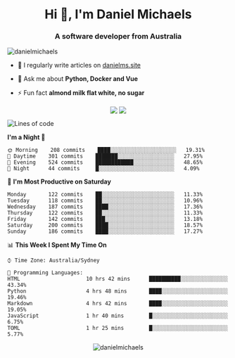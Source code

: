 <h1 align="center">Hi 👋, I'm Daniel Michaels</h1>
<h3 align="center">A software developer from Australia</h3>
<p align="left"> <img src="https://komarev.com/ghpvc/?username=danielmichaels" alt="danielmichaels" /> </p>

- 📝 I regularly write articles on [danielms.site](https://danielms.site)

- 💬 Ask me about **Python, Docker and Vue**

- ⚡ Fun fact **almond milk flat white, no sugar**

<p align="center">
<a href="https://twitter.com/dansult" target="_blank"><img align="center" src="https://img.shields.io/badge/twitter-%231DA1F2.svg?&style=for-the-badge&logo=twitter&logoColor=white"></a>
<a href="https://linkedin.com/in/daniel-michaels" target="_blank"><img align="center" src="https://img.shields.io/badge/linkedin-%230077B5.svg?&style=for-the-badge&logo=linkedin&logoColor=white"></a>
</p>

<!--START_SECTION:waka-->
![Lines of code](https://img.shields.io/badge/From%20Hello%20World%20I%27ve%20Written-373330%20lines%20of%20code-blue)

**I'm a Night 🦉** 

```text
🌞 Morning    208 commits    ████░░░░░░░░░░░░░░░░░░░░░   19.31% 
🌆 Daytime    301 commits    ███████░░░░░░░░░░░░░░░░░░   27.95% 
🌃 Evening    524 commits    ████████████░░░░░░░░░░░░░   48.65% 
🌙 Night      44 commits     █░░░░░░░░░░░░░░░░░░░░░░░░   4.09%

```
📅 **I'm Most Productive on Saturday** 

```text
Monday       122 commits    ██░░░░░░░░░░░░░░░░░░░░░░░   11.33% 
Tuesday      118 commits    ██░░░░░░░░░░░░░░░░░░░░░░░   10.96% 
Wednesday    187 commits    ████░░░░░░░░░░░░░░░░░░░░░   17.36% 
Thursday     122 commits    ██░░░░░░░░░░░░░░░░░░░░░░░   11.33% 
Friday       142 commits    ███░░░░░░░░░░░░░░░░░░░░░░   13.18% 
Saturday     200 commits    ████░░░░░░░░░░░░░░░░░░░░░   18.57% 
Sunday       186 commits    ████░░░░░░░░░░░░░░░░░░░░░   17.27%

```


📊 **This Week I Spent My Time On** 

```text
⌚︎ Time Zone: Australia/Sydney

💬 Programming Languages: 
HTML                     10 hrs 42 mins      ██████████░░░░░░░░░░░░░░░   43.34% 
Python                   4 hrs 48 mins       ████░░░░░░░░░░░░░░░░░░░░░   19.46% 
Markdown                 4 hrs 42 mins       ████░░░░░░░░░░░░░░░░░░░░░   19.05% 
JavaScript               1 hr 40 mins        █░░░░░░░░░░░░░░░░░░░░░░░░   6.75% 
TOML                     1 hr 25 mins        █░░░░░░░░░░░░░░░░░░░░░░░░   5.77%

```


<!--END_SECTION:waka-->

<p align="center"> <img src="https://github-readme-stats.vercel.app/api?username=danielmichaels&show_icons=true" alt="danielmichaels" /> </p>


